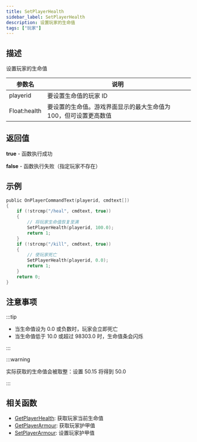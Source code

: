 ```yaml
---
title: SetPlayerHealth
sidebar_label: SetPlayerHealth
description: 设置玩家的生命值
tags: ["玩家"]
---
```


## 描述

设置玩家的生命值

| 参数名       | 说明                                                             |
| ------------ | ---------------------------------------------------------------- |
| playerid     | 要设置生命值的玩家 ID                                            |
| Float:health | 要设置的生命值。游戏界面显示的最大生命值为 100，但可设置更高数值 |

## 返回值

**true** - 函数执行成功

**false** - 函数执行失败（指定玩家不存在）

## 示例

```c
public OnPlayerCommandText(playerid, cmdtext[])
{
    if (!strcmp("/heal", cmdtext, true))
    {
        // 将玩家生命值恢复至满
        SetPlayerHealth(playerid, 100.0);
        return 1;
    }
    if (!strcmp("/kill", cmdtext, true))
    {
        // 使玩家死亡
        SetPlayerHealth(playerid, 0.0);
        return 1;
    }
    return 0;
}
```

## 注意事项

:::tip

- 当生命值设为 0.0 或负数时，玩家会立即死亡
- 当生命值低于 10.0 或超过 98303.0 时，生命值条会闪烁

:::

:::warning

实际获取的生命值会被取整：设置 50.15 将得到 50.0

:::

## 相关函数

- [GetPlayerHealth](GetPlayerHealth): 获取玩家当前生命值
- [GetPlayerArmour](GetPlayerArmour): 获取玩家护甲值
- [SetPlayerArmour](SetPlayerArmour): 设置玩家护甲值
